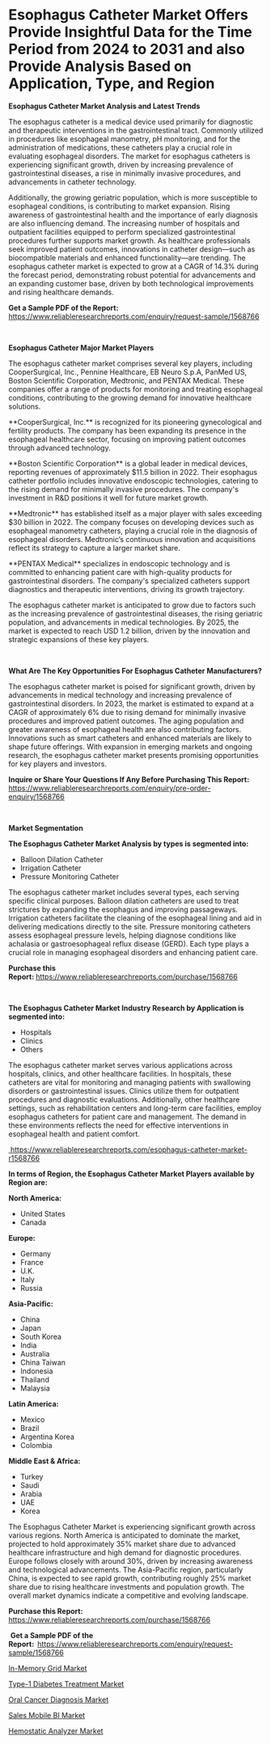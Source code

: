 <p><h1>Esophagus Catheter Market Offers Provide Insightful Data for the Time Period from 2024 to 2031 and also Provide Analysis Based on Application, Type, and Region</h1></p><p><strong>Esophagus Catheter Market Analysis and Latest Trends</strong></p>
<p><p>The esophagus catheter is a medical device used primarily for diagnostic and therapeutic interventions in the gastrointestinal tract. Commonly utilized in procedures like esophageal manometry, pH monitoring, and for the administration of medications, these catheters play a crucial role in evaluating esophageal disorders. The market for esophagus catheters is experiencing significant growth, driven by increasing prevalence of gastrointestinal diseases, a rise in minimally invasive procedures, and advancements in catheter technology.</p><p>Additionally, the growing geriatric population, which is more susceptible to esophageal conditions, is contributing to market expansion. Rising awareness of gastrointestinal health and the importance of early diagnosis are also influencing demand. The increasing number of hospitals and outpatient facilities equipped to perform specialized gastrointestinal procedures further supports market growth. As healthcare professionals seek improved patient outcomes, innovations in catheter design—such as biocompatible materials and enhanced functionality—are trending. The esophagus catheter market is expected to grow at a CAGR of 14.3% during the forecast period, demonstrating robust potential for advancements and an expanding customer base, driven by both technological improvements and rising healthcare demands.</p></p>
<p><strong>Get a Sample PDF of the Report:&nbsp;</strong> <a href="https://www.reliableresearchreports.com/enquiry/request-sample/1568766?utm_campaign=36&utm_medium=2&utm_source=Github&utm_content=ia&utm_term=28122024&utm_id=esophagus-catheter">https://www.reliableresearchreports.com/enquiry/request-sample/1568766</a></p>
<p>&nbsp;</p>
<p><strong>Esophagus Catheter Major Market Players</strong></p>
<p><p>The esophagus catheter market comprises several key players, including CooperSurgical, Inc., Pennine Healthcare, EB Neuro S.p.A, PanMed US, Boston Scientific Corporation, Medtronic, and PENTAX Medical. These companies offer a range of products for monitoring and treating esophageal conditions, contributing to the growing demand for innovative healthcare solutions.</p><p>**CooperSurgical, Inc.** is recognized for its pioneering gynecological and fertility products. The company has been expanding its presence in the esophageal healthcare sector, focusing on improving patient outcomes through advanced technology.</p><p>**Boston Scientific Corporation** is a global leader in medical devices, reporting revenues of approximately $11.5 billion in 2022. Their esophagus catheter portfolio includes innovative endoscopic technologies, catering to the rising demand for minimally invasive procedures. The company's investment in R&D positions it well for future market growth.</p><p>**Medtronic** has established itself as a major player with sales exceeding $30 billion in 2022. The company focuses on developing devices such as esophageal manometry catheters, playing a crucial role in the diagnosis of esophageal disorders. Medtronic’s continuous innovation and acquisitions reflect its strategy to capture a larger market share.</p><p>**PENTAX Medical** specializes in endoscopic technology and is committed to enhancing patient care with high-quality products for gastrointestinal disorders. The company's specialized catheters support diagnostics and therapeutic interventions, driving its growth trajectory.</p><p>The esophagus catheter market is anticipated to grow due to factors such as the increasing prevalence of gastrointestinal diseases, the rising geriatric population, and advancements in medical technologies. By 2025, the market is expected to reach USD 1.2 billion, driven by the innovation and strategic expansions of these key players.</p></p>
<p>&nbsp;</p>
<p><strong>What Are The Key Opportunities For Esophagus Catheter Manufacturers?</strong></p>
<p><p>The esophagus catheter market is poised for significant growth, driven by advancements in medical technology and increasing prevalence of gastrointestinal disorders. In 2023, the market is estimated to expand at a CAGR of approximately 6% due to rising demand for minimally invasive procedures and improved patient outcomes. The aging population and greater awareness of esophageal health are also contributing factors. Innovations such as smart catheters and enhanced materials are likely to shape future offerings. With expansion in emerging markets and ongoing research, the esophagus catheter market presents promising opportunities for key players and investors.</p></p>
<p><strong>Inquire or Share Your Questions If Any Before Purchasing This Report:</strong> <a href="https://www.reliableresearchreports.com/enquiry/pre-order-enquiry/1568766?utm_campaign=36&utm_medium=2&utm_source=Github&utm_content=ia&utm_term=28122024&utm_id=esophagus-catheter">https://www.reliableresearchreports.com/enquiry/pre-order-enquiry/1568766</a></p>
<p>&nbsp;</p>
<p><strong>Market Segmentation</strong></p>
<p><strong>The Esophagus Catheter Market Analysis by types is segmented into:</strong></p>
<p><ul><li>Balloon Dilation Catheter</li><li>Irrigation Catheter</li><li>Pressure Monitoring Catheter</li></ul></p>
<p><p>The esophagus catheter market includes several types, each serving specific clinical purposes. Balloon dilation catheters are used to treat strictures by expanding the esophagus and improving passageways. Irrigation catheters facilitate the cleaning of the esophageal lining and aid in delivering medications directly to the site. Pressure monitoring catheters assess esophageal pressure levels, helping diagnose conditions like achalasia or gastroesophageal reflux disease (GERD). Each type plays a crucial role in managing esophageal disorders and enhancing patient care.</p></p>
<p><strong>Purchase this Report:&nbsp;</strong><a href="https://www.reliableresearchreports.com/purchase/1568766?utm_campaign=36&utm_medium=2&utm_source=Github&utm_content=ia&utm_term=28122024&utm_id=esophagus-catheter">https://www.reliableresearchreports.com/purchase/1568766</a></p>
<p>&nbsp;</p>
<p><strong>The Esophagus Catheter Market Industry Research by Application is segmented into:</strong></p>
<p><ul><li>Hospitals</li><li>Clinics</li><li>Others</li></ul></p>
<p><p>The esophagus catheter market serves various applications across hospitals, clinics, and other healthcare facilities. In hospitals, these catheters are vital for monitoring and managing patients with swallowing disorders or gastrointestinal issues. Clinics utilize them for outpatient procedures and diagnostic evaluations. Additionally, other healthcare settings, such as rehabilitation centers and long-term care facilities, employ esophagus catheters for patient care and management. The demand in these environments reflects the need for effective interventions in esophageal health and patient comfort.</p></p>
<p><a href="https://www.reliableresearchreports.com/esophagus-catheter-market-r1568766?utm_campaign=36&utm_medium=2&utm_source=Github&utm_content=ia&utm_term=28122024&utm_id=esophagus-catheter">&nbsp;https://www.reliableresearchreports.com/esophagus-catheter-market-r1568766</a></p>
<p><strong>In terms of Region, the Esophagus Catheter Market Players available by Region are:</strong></p>
<p>
    <p> <strong> North America: </strong>
        <ul>
            <li>United States</li>
            <li>Canada</li>
        </ul>
        </p> 
    <p> <strong> Europe: </strong>
        <ul>
            <li>Germany</li>
            <li>France</li>
            <li>U.K.</li>
            <li>Italy</li>
            <li>Russia</li>
        </ul>
        </p> 
    <p> <strong> Asia-Pacific: </strong>
        <ul>
            <li>China</li>
            <li>Japan</li>
            <li>South Korea</li>
            <li>India</li>
            <li>Australia</li>
            <li>China Taiwan</li>
            <li>Indonesia</li>
            <li>Thailand</li>
            <li>Malaysia</li>
        </ul>
        </p> 
    <p> <strong> Latin America: </strong>
        <ul>
            <li>Mexico</li>
            <li>Brazil</li>
            <li>Argentina Korea</li>
            <li>Colombia</li>
        </ul>
        </p> 
    <p> <strong> Middle East & Africa: </strong>
        <ul>
            <li>Turkey</li>
            <li>Saudi</li>
            <li>Arabia</li>
            <li>UAE</li>
            <li>Korea</li>
        </ul>
    </p>
    </p>
<p><p>The Esophagus Catheter Market is experiencing significant growth across various regions. North America is anticipated to dominate the market, projected to hold approximately 35% market share due to advanced healthcare infrastructure and high demand for diagnostic procedures. Europe follows closely with around 30%, driven by increasing awareness and technological advancements. The Asia-Pacific region, particularly China, is expected to see rapid growth, contributing roughly 25% market share due to rising healthcare investments and population growth. The overall market dynamics indicate a competitive and evolving landscape.</p></p>
<p><strong>Purchase this Report: </strong><a href="https://www.reliableresearchreports.com/purchase/1568766?utm_campaign=36&utm_medium=2&utm_source=Github&utm_content=ia&utm_term=28122024&utm_id=esophagus-catheter">https://www.reliableresearchreports.com/purchase/1568766</a></p>
<p>&nbsp;<strong>Get a Sample PDF of the Report:&nbsp;&nbsp;</strong><a href="https://www.reliableresearchreports.com/enquiry/request-sample/1568766?utm_campaign=36&utm_medium=2&utm_source=Github&utm_content=ia&utm_term=28122024&utm_id=esophagus-catheter">https://www.reliableresearchreports.com/enquiry/request-sample/1568766</a></p>
<p><strong></strong></p>
<p><p><a href="https://github.com/SanjidaKhan901/Market-Research-Report-List-1/blob/main/in-memory-grid-market.md?utm_campaign=36&utm_medium=2&utm_source=Github&utm_content=ia&utm_term=28122024&utm_id=esophagus-catheter">In-Memory Grid Market</a></p><p><a href="https://github.com/tamvrosiya/Market-Research-Report-List-6/blob/main/type-1-diabetes-treatment-market.md?utm_campaign=36&utm_medium=2&utm_source=Github&utm_content=ia&utm_term=28122024&utm_id=esophagus-catheter">Type-1 Diabetes Treatment Market</a></p><p><a href="https://github.com/cheryjhonson/Market-Research-Report-List-1/blob/main/oral-cancer-diagnosis-market.md?utm_campaign=36&utm_medium=2&utm_source=Github&utm_content=ia&utm_term=28122024&utm_id=esophagus-catheter">Oral Cancer Diagnosis Market</a></p><p><a href="https://github.com/AngelaWalsh696/Market-Research-Report-List-1/blob/main/sales-mobile-bi-market.md?utm_campaign=36&utm_medium=2&utm_source=Github&utm_content=ia&utm_term=28122024&utm_id=esophagus-catheter">Sales Mobile BI Market</a></p><p><a href="https://github.com/dierdrecrichton210/Market-Research-Report-List-1/blob/main/hemostatic-analyzer-market.md?utm_campaign=36&utm_medium=2&utm_source=Github&utm_content=ia&utm_term=28122024&utm_id=esophagus-catheter">Hemostatic Analyzer Market</a></p></p>